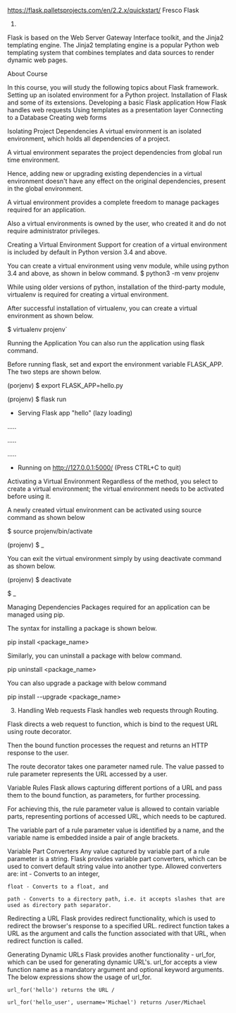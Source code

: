 https://flask.palletsprojects.com/en/2.2.x/quickstart/
Fresco Flask

1)

Flask is based on the Web Server Gateway Interface toolkit, and the Jinja2 templating engine.
The Jinja2 templating engine is a popular Python web templating system that combines templates and data sources to render dynamic web pages.

About Course

In this course, you will study the following topics about Flask framework.
Setting up an isolated environment for a Python project.
Installation of Flask and some of its extensions.
Developing a basic Flask application
How Flask handles web requests
Using templates as a presentation layer
Connecting to a Database
Creating web forms

Isolating Project Dependencies
A virtual environment is an isolated environment, which holds all dependencies of a project.

A virtual environment separates the project dependencies from global run time environment.

Hence, adding new or upgrading existing dependencies in a virtual environment doesn't have any effect on the original dependencies, present in the global environment.

A virtual environment provides a complete freedom to manage packages required for an application.

Also a virtual environments is owned by the user, who created it and do not require administrator privileges.


Creating a Virtual Environment
Support for creation of a virtual environment is included by default in Python version 3.4 and above.

You can create a virtual environment using venv module, while using python 3.4 and above, as shown in below command.
$ python3 -m venv projenv

While using older versions of python, installation of the third-party module, virtualenv is required for creating a virtual environment.

After successful installation of virtualenv, you can create a virtual environment as shown below.

$ virtualenv projenv`



Running the Application
You can also run the application using flask command.

Before running flask, set and export the environment variable FLASK_APP. The two steps are shown below.


(porjenv) $ export FLASK_APP=hello.py

(projenv) $ flask run

* Serving Flask app "hello" (lazy loading)

.....

.....

.....

* Running on http://127.0.0.1:5000/ (Press CTRL+C to quit)


Activating a Virtual Environment
Regardless of the method, you select to create a virtual environment; the virtual environment needs to be activated before using it.

A newly created virtual environment can be activated using source command as shown below


$ source projenv/bin/activate

(projenv) $ _

You can exit the virtual environment simply by using deactivate command as shown below.

(projenv) $ deactivate

$ _


Managing Dependencies
Packages required for an application can be managed using pip.

The syntax for installing a package is shown below.


pip install <package_name>

Similarly, you can uninstall a package with below command.

pip uninstall <package_name>

You can also upgrade a package with below command

pip install --upgrade <package_name> 


3) Handling Web requests
Flask handles web requests through Routing.

Flask directs a web request to function, which is bind to the request URL using route decorator.

Then the bound function processes the request and returns an HTTP response to the user.

The route decorator takes one parameter named rule. The value passed to rule parameter represents the URL accessed by a user.


Variable Rules
Flask allows capturing different portions of a URL and pass them to the bound function, as parameters, for further processing.

For achieving this, the rule parameter value is allowed to contain variable parts, representing portions of accessed URL, which needs to be captured.

The variable part of a rule parameter value is identified by a name, and the variable name is embedded inside a pair of angle brackets.


Variable Part Converters
Any value captured by variable part of a rule parameter is a string.
Flask provides variable part converters, which can be used to convert default string value into another type.
Allowed converters are:
    int - Converts to an integer,

    float - Converts to a float, and

    path - Converts to a directory path, i.e. it accepts slashes that are used as directory path separator.




Redirecting a URL
Flask provides redirect functionality, which is used to redirect the browser's response to a specified URL.
redirect function takes a URL as the argument and calls the function associated with that URL, when redirect function is called.




Generating Dynamic URLs
Flask provides another functionality - url_for, which can be used for generating dynamic URL's.
url_for accepts a view function name as a mandatory argument and optional keyword arguments.
The below expressions show the usage of url_for.

    url_for('hello') returns the URL /

    url_for('hello_user', username='Michael') returns /user/Michael